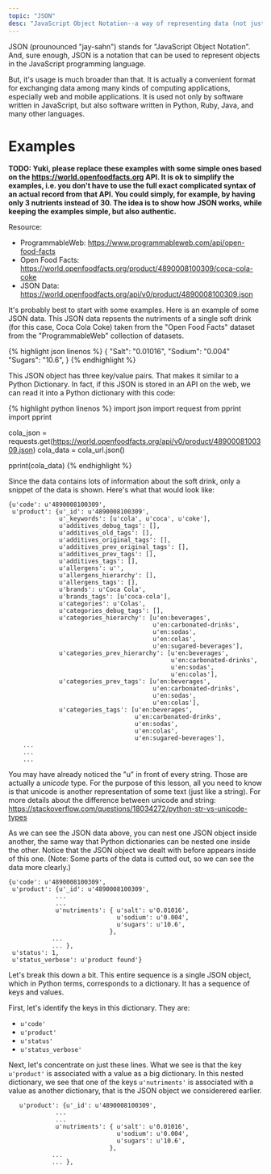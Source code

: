 ```yaml
---
topic: "JSON"
desc: "JavaScript Object Notation--a way of representing data (not just in JavaScript but across many languages)"
---
```


JSON (prounounced "jay-sahn") stands for "JavaScript Object Notation". And, sure enough, JSON is a notation that can be used to represent objects in the JavaScript programming language.

But, it's usage is much broader than that. It is actually a convenient format for exchanging data among many kinds of computing applications, especially web and mobile applications. It is used not only by software written in JavaScript, but also software written in Python, Ruby, Java, and many other languages.

# Examples

<b>TODO: Yuki, please replace these examples with some simple ones based on the <https://world.openfoodfacts.org> API.
It is ok to simplify the examples, i.e. you don't have to use the full exact complicated syntax of an actual record from that API.  You could simply, for example, by having only 3 nutrients instead of 30.   The idea is to show how JSON works, while keeping the examples simple, but also authentic.</b>

Resource: 
- ProgrammableWeb: <https://www.programmableweb.com/api/open-food-facts>
- Open Food Facts: <https://world.openfoodfacts.org/product/4890008100309/coca-cola-coke>
- JSON Data: <https://world.openfoodfacts.org/api/v0/product/4890008100309.json>

It's probably best to start with some examples. Here is an example of some JSON data. This JSON data repsents the nutriments of a single soft drink (for this case, Coca Cola Coke) taken from the "Open Food Facts" dataset from the "ProgrammableWeb" collection of datasets. 

{% highlight json linenos %}
 {
      "Salt": "0.01016",
      "Sodium": "0.004"
      "Sugars": "10.6", 
 }
{% endhighlight %}

This JSON object has three key/value pairs. That makes it similar to a Python Dictionary. In fact, if this JSON is stored in an API on the web, we can read it into a Python dictionary with this code:  

{% highlight python linenos %}
import json
import request
from pprint import pprint

cola_json = requests.get(https://world.openfoodfacts.org/api/v0/product/4890008100309.json)
cola_data = cola_url.json()

pprint(cola_data)
{% endhighlight %}

Since the data contains lots of information about the soft drink, only a snippet of the data is shown. Here's what that would look like:

```
{u'code': u'4890008100309',
 u'product': {u'_id': u'4890008100309',
              u'_keywords': [u'cola', u'coca', u'coke'],
              u'additives_debug_tags': [],
              u'additives_old_tags': [],
              u'additives_original_tags': [],
              u'additives_prev_original_tags': [],
              u'additives_prev_tags': [],
              u'additives_tags': [],
              u'allergens': u'',
              u'allergens_hierarchy': [],
              u'allergens_tags': [],
              u'brands': u'Coca Cola',
              u'brands_tags': [u'coca-cola'],
              u'categories': u'Colas',
              u'categories_debug_tags': [],
              u'categories_hierarchy': [u'en:beverages',
                                        u'en:carbonated-drinks',
                                        u'en:sodas',
                                        u'en:colas',
                                        u'en:sugared-beverages'],
              u'categories_prev_hierarchy': [u'en:beverages',
                                             u'en:carbonated-drinks',
                                             u'en:sodas',
                                             u'en:colas'],
              u'categories_prev_tags': [u'en:beverages',
                                        u'en:carbonated-drinks',
                                        u'en:sodas',
                                        u'en:colas'],
              u'categories_tags': [u'en:beverages',
                                   u'en:carbonated-drinks',
                                   u'en:sodas',
                                   u'en:colas',
                                   u'en:sugared-beverages'],
    ...
    ...
    ...
```

You may have already noticed the "u" in front of every string. Those are actually a <i>unicode</i> type. For the purpose of this lesson, all you need to know is that unicode is another representation of some text (just like a string). 
For more details about the difference between unicode and string: <https://stackoverflow.com/questions/18034272/python-str-vs-unicode-types>

As we can see the JSON data above, you can nest one JSON object inside another, the same way that Python dictionaries can be nested one inside the other. Notice that the JSON object we dealt with before appears inside of this one. 
(Note: Some parts of the data is cutted out, so we can see the data more clearly.) 

```
{u'code': u'4890008100309',
 u'product': {u'_id': u'4890008100309',
             ...
             ...
             u'nutriments': { u'salt': u'0.01016',
                              u'sodium': u'0.004',
                              u'sugars': u'10.6',
                            },
            ...
            ... },
 u'status': 1,
 u'status_verbose': u'product found'}
```

Let's break this down a bit.  This entire sequence is a single JSON object, which in Python terms, corresponds to a dictionary.  It has a sequence of keys and values.

First, let's identify the keys in this dictionary.  They are:

  * `u'code'`
  * `u'product'`
  * `u'status'`
  * `u'status_verbose'`

Next, let's concentrate on just these lines.  What we see is that the key `u'product'` is associated with a value as a big dictionary. In this nested dictionary, we see that one of the keys `u'nutriments'` is associated with a value as another dictionary, that is the JSON object we considerered earlier.

```
   u'product': {u'_id': u'4890008100309',
             ...
             ...
             u'nutriments': { u'salt': u'0.01016',
                              u'sodium': u'0.004',
                              u'sugars': u'10.6',
                            },
            ...
            ... },
```


